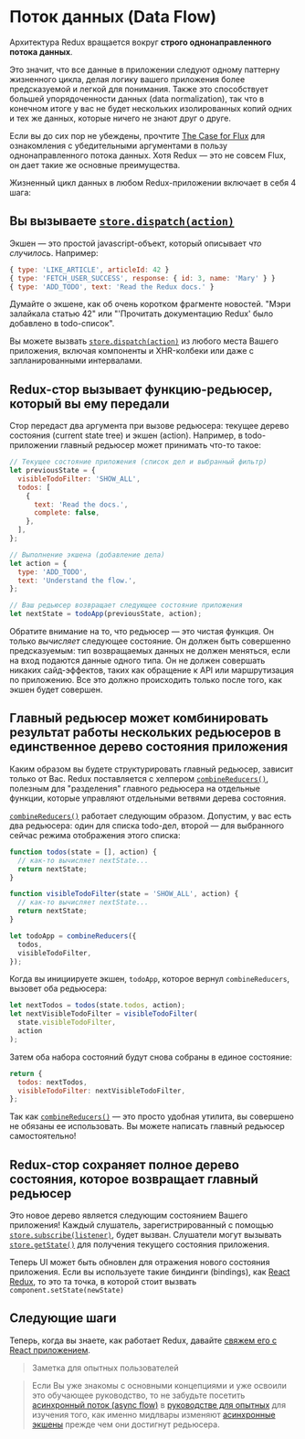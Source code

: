 # Поток данных (Data Flow)

Архитектура Redux вращается вокруг **строго однонаправленного потока данных**.

Это значит, что все данные в приложении следуют одному паттерну жизненного цикла, делая логику вашего приложения более предсказуемой и легкой для понимания. Также это способствует большей упорядоченности данных (data normalization), так что в конечном итоге у вас не будет нескольких изолированных копий одних и тех же данных, которые ничего не знают друг о друге.

Если вы до сих пор не убеждены, прочтите [The Case for Flux](https://medium.com/@dan_abramov/the-case-for-flux-379b7d1982c6) для ознакомления с убедительными аргументами в пользу однонаправленного потока данных. Хотя Redux — это не совсем Flux, он дает такие же основные преимущества.

Жизненный цикл данных в любом Redux-приложении включает в себя 4 шага:

## Вы вызываете [`store.dispatch(action)`](../api/Store.md#dispatch)

Экшен — это простой javascript-объект, который описывает _что случилось_. Например:

```js
{ type: 'LIKE_ARTICLE', articleId: 42 }
{ type: 'FETCH_USER_SUCCESS', response: { id: 3, name: 'Mary' } }
{ type: 'ADD_TODO', text: 'Read the Redux docs.' }
```

Думайте о экшене, как об очень коротком фрагменте новостей. "Мэри залайкала статью 42" или "'Прочитать документацию Redux' было добавлено в todo-список".

Вы можете вызвать [`store.dispatch(action)`](../api/Store.md#dispatch) из любого места Вашего приложения, включая компоненты и XHR-колбеки или даже с запланированными интервалами.

## Redux-стор вызывает функцию-редьюсер, который вы ему передали

Стор передаст два аргумента при вызове редьюсера: текущее дерево состояния (current state tree) и экшен (action). Например, в todo-приложении главный редьюсер может принимать что-то такое:

```js
// Текущее состояние приложения (список дел и выбранный фильтр)
let previousState = {
  visibleTodoFilter: 'SHOW_ALL',
  todos: [
    {
      text: 'Read the docs.',
      complete: false,
    },
  ],
};

// Выполнение экшена (добавление дела)
let action = {
  type: 'ADD_TODO',
  text: 'Understand the flow.',
};

// Ваш редьюсер возвращает следующее состояние приложения
let nextState = todoApp(previousState, action);
```

Обратите внимание на то, что редьюсер — это чистая функция. Он только _вычисляет_ следующее состояние. Он должен быть совершенно предсказуемым: тип возвращаемых данных не должен меняться, если на вход подаются данные одного типа. Он не должен совершать никаких сайд-эффектов, таких как обращение к API или маршрутизация по приложению. Все это должно происходить только после того, как экшен будет совершен.

## Главный редьюсер может комбинировать результат работы нескольких редьюсеров в единственное дерево состояния приложения

Каким образом вы будете структурировать главный редьюсер, зависит только от Вас. Redux поставляется с хелпером [`combineReducers()`](../api/combineReducers.md), полезным для "разделения" главного редьюсера на отдельные функции, которые управляют отдельными ветвями дерева состояния.

[`combineReducers()`](../api/combineReducers.md) работает следующим образом. Допустим, у вас есть два редьюсера: один для списка todo-дел, второй — для выбранного сейчас режима отображения этого списка:

```js
function todos(state = [], action) {
  // как-то вычисляет nextState...
  return nextState;
}

function visibleTodoFilter(state = 'SHOW_ALL', action) {
  // как-то вычисляет nextState...
  return nextState;
}

let todoApp = combineReducers({
  todos,
  visibleTodoFilter,
});
```

Когда вы инициируете экшен, `todoApp`, которое вернул `combineReducers`, вызовет оба редьюсера:

```js
let nextTodos = todos(state.todos, action);
let nextVisibleTodoFilter = visibleTodoFilter(
  state.visibleTodoFilter,
  action
);
```

Затем оба набора состояний будут снова собраны в единое состояние:

```js
return {
  todos: nextTodos,
  visibleTodoFilter: nextVisibleTodoFilter,
};
```

Так как [`combineReducers()`](../api/combineReducers.md) — это просто удобная утилита, вы совершено не обязаны ее использовать. Вы можете написать главный редьюсер самостоятельно!

## Redux-стор сохраняет полное дерево состояния, которое возвращает главный редьюсер

Это новое дерево является следующим состоянием Вашего приложения! Каждый слушатель, зарегистрированный с помощью [`store.subscribe(listener)`](../api/Store.md#subscribe), будет вызван. Слушатели могут вызывать [`store.getState()`](../api/Store.md#getState) для получения текущего состояния приложения.

Теперь UI может быть обновлен для отражения нового состояния приложения. Если вы используете такие биндинги (bindings), как [React Redux](https://github.com/gaearon/react-redux), то это та точка, в которой стоит вызвать `component.setState(newState)`

## Следующие шаги

Теперь, когда вы знаете, как работает Redux, давайте [свяжем его с React приложением](UsageWithReact.md).

> Заметка для опытных пользователей

> Если Вы уже знакомы с основными концепциями и уже освоили это обучающее руководство, то не забудьте посетить [асинхронный поток (async flow)](../advanced/AsyncFlow.md) в [руководстве для опытных](../advanced/index.md) для изучения того, как именно мидлвары изменяют [асинхронные экшены](../advanced/AsyncActions.md) прежде чем они достигнут редьюсера.

